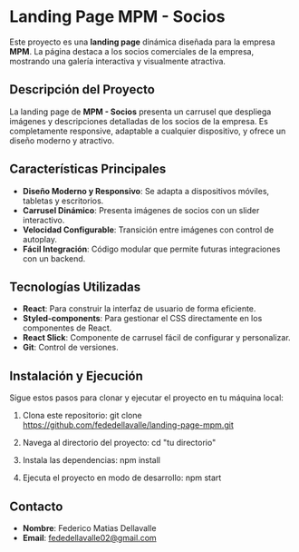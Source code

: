 # **Landing Page MPM - Socios**

Este proyecto es una **landing page** dinámica diseñada para la empresa **MPM**. La página destaca a los socios comerciales de la empresa, mostrando una galería interactiva y visualmente atractiva.

## **Descripción del Proyecto**

La landing page de **MPM - Socios** presenta un carrusel que despliega imágenes y descripciones detalladas de los socios de la empresa. Es completamente responsive, adaptable a cualquier dispositivo, y ofrece un diseño moderno y atractivo.

## **Características Principales**

- **Diseño Moderno y Responsivo**: Se adapta a dispositivos móviles, tabletas y escritorios.
- **Carrusel Dinámico**: Presenta imágenes de socios con un slider interactivo.
- **Velocidad Configurable**: Transición entre imágenes con control de autoplay.
- **Fácil Integración**: Código modular que permite futuras integraciones con un backend.

## **Tecnologías Utilizadas**

- **React**: Para construir la interfaz de usuario de forma eficiente.
- **Styled-components**: Para gestionar el CSS directamente en los componentes de React.
- **React Slick**: Componente de carrusel fácil de configurar y personalizar.
- **Git**: Control de versiones.

## **Instalación y Ejecución**

Sigue estos pasos para clonar y ejecutar el proyecto en tu máquina local:

1. Clona este repositorio:
   git clone https://github.com/fededellavalle/landing-page-mpm.git
   
2. Navega al directorio del proyecto:
   cd "tu directorio"
   
3. Instala las dependencias:
   npm install
   
4. Ejecuta el proyecto en modo de desarrollo:
   npm start

## **Contacto**

- **Nombre**: Federico Matias Dellavalle
- **Email**: fededellavalle02@gmail.com
